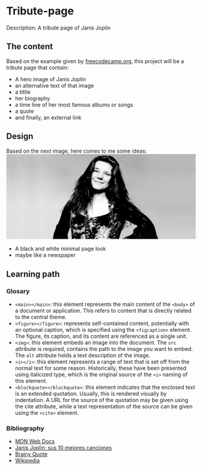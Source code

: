 # Tribute-page
 Description:  A tribute page of Janis Joplin

## The content
 Based on the example given by [freecodecamp.org](https://tribute-page.freecodecamp.rocks/), this project will be a tribute page that contain:  
 + A hero image of Janis Joplin  
 + an alternative text of that image  
 + a tittle
 + her biography
 + a time line of her most famous albums or songs
 + a quote
 + and finally, an external link

## Design
 Based on the next image, here comes to me some ideas:
 ![Janis Joplin](/images/Janis-Joplin.jpg)  
 + A black and white minimal page look
 + maybe like a newspaper

## Learning path
 ### Glosary
  + `<main></main>`: this element represents the main content of the `<body>` of a document or application. This refers to content that is directly related to the central theme.
  + `<figure></figure>`: represents self-contained content, potentially with an optional caption, which is specified using the `<figcaption>` element. The figure, its caption, and its content are referenced as a single unit. 
  + `<img>`: this element embeds an image into the document. The `src` attribute is required, contains the path to the image you want to embed. The `alt` attribute holds a text description of the image.  
  + `<i></i>`: this element represents a range of text that is set off from the normal text for some reason. Historically, these have been presented using italicized type, which is the original source of the `<i>` naming of this element.  
  +  `<blockquote></blockquote>`: this element indicates that the enclosed text is an extended quotation. Usually, this is rendered visually by indentation. A URL for the source of the quotation may be given using the cite attribute, while a text representation of the source can be given using the `<cite>` element.

 ### Bibliography
 + [MDN Web Docs](https://developer.mozilla.org/en-US/)   
 + [Janis Joplin: sus 10 mejores canciones](https://www.elplural.com/fuera-de-foco/protagonistas/mejores-canciones-janis-joplin_231470102)  
 + [Brainy Quote](https://www.brainyquote.com/quotes/janis_joplin_390263)  
 + [Wikipedia](https://en.wikipedia.org/wiki/Janis_Joplin)